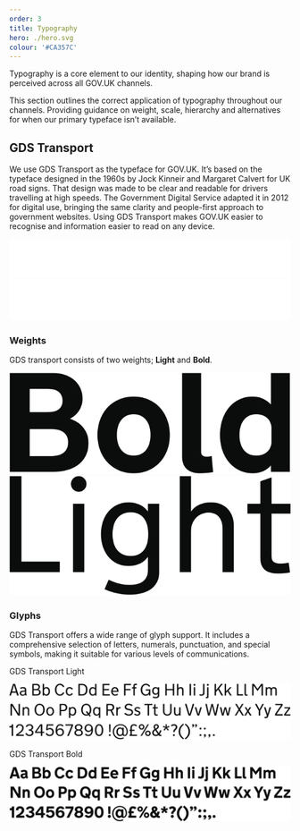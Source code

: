 ```yaml
---
order: 3
title: Typography
hero: ./hero.svg
colour: '#CA357C'
---
```


Typography is a core element to our identity, shaping how our brand is perceived across all GOV.UK channels.

This section outlines the correct application of typography throughout our channels. Providing guidance on weight, scale, hierarchy and alternatives for when our primary typeface isn’t available.

## GDS Transport

We use GDS Transport as the typeface for GOV.UK.
It’s based on the typeface designed in the 1960s by Jock Kinneir and Margaret Calvert for UK road signs. That design was made to be clear and readable for drivers travelling at high speeds.
The Government Digital Service adapted it in 2012 for digital use, bringing the same clarity and people-first approach to government websites.
Using GDS Transport makes GOV.UK easier to recognise and information easier to read on any device.

![TODO](./transport-bold.svg)
![TODO](./transport-light.svg)

### Weights

GDS transport consists of two weights; **Light** and **Bold**.

![TODO](./bold.svg)
![TODO](./light.svg)

### Glyphs

GDS Transport offers a wide range of glyph support. It includes a comprehensive selection of letters, numerals, punctuation, and special symbols, making it suitable for various levels of communications.

GDS Transport Light

![TODO](./font-specimen-light.svg)

GDS Transport Bold

![TODO](./font-specimen-bold.svg)
